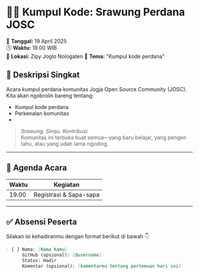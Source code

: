 # 🧑‍💻 Kumpul Kode: Srawung Perdana JOSC  
📅 **Tanggal:** 19 April 2025  
🕓 **Waktu:** 19.00 WIB  
📍 **Lokasi:** Zipy Joglo Nologaten 
🎯 **Tema:** "Kumpul kode perdana"

## 📌 Deskripsi Singkat
Acara kumpul perdana komunitas Jogja Open Source Community (JOSC).  
Kita akan ngobrolin bareng tentang:
- Kumpul kode perdana
- Perkenalan komunitas 
- 

> *Srawung. Sinau. Kontribusi.*  
> Komunitas ini terbuka buat semua—yang baru belajar, yang pengen tahu, atau yang udah lama ngoding.

---

## 📝 Agenda Acara
| Waktu | Kegiatan |
|-------|----------|
| 19.00 | Registrasi & Sapa-sapa |

---

## ✅ Absensi Peserta
Silakan isi kehadiranmu dengan format berikut di bawah 👇

```markdown
- [ ] Nama: [Nama Kamu]  
      GitHub (opsional): [@username]  
      Status: Hadir 
      Komentar (opsional): [komentarmu tentang pertemuan hari ini]